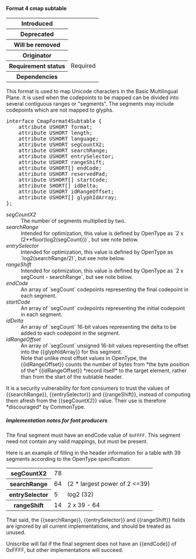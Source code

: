 <h4>Format 4 cmap subtable</h4>

<table>
    <tr><th>Introduced</th> <td> </td> </tr>
    <tr><th>Deprecated</th> <td> </td> </tr>
    <tr><th>Will be removed</th> <td> </td> </tr>
    <tr><th>Originator</th> <td> </td> </tr>
    <tr><th>Requirement status</th> <td> Required </td> </tr>
    <tr><th>Dependencies</th> <td> </td> </tr>
</table>

This format is used to map Unicode characters in the Basic Multilingual Plane. It is used when the codepoints to be mapped can be divided into several contiguous ranges or "segments". The segments may include codepoints which are not mapped to glyphs.

<pre class="idl">
interface CmapFormat4Subtable {
    attribute USHORT format;
    attribute USHORT length;
    attribute USHORT language;
    attribute USHORT segCountX2;
    attribute USHORT searchRange;
    attribute USHORT entrySelector;
    attribute USHORT rangeShift;
    attribute USHORT[] endCode;
    attribute USHORT reservedPad;
    attribute USHORT[] startCode;
    attribute SHORT[] idDelta;
    attribute USHORT idRangeOffset;
    attribute USHORT[] glyphIdArray;
};
</pre>

<dl dfn-type=attribute dfn-for=CmapFormat4Subtable>
  <dt><dfn>segCountX2</dfn></dt>
  <dd>The number of segments multiplied by two.</dd>
  <dt><dfn>searchRange</dfn></dt>
  <dd>Intended for optimization, this value is defined by OpenType as `2 x (2**floor(log2(segCount)))`, but see note below.
  <dt><dfn>entrySelector</dfn></dt>
  <dd>Intended for optimization, this value is defined by OpenType as `log2(searchRange/2)`, but see note below.
  <dt><dfn>rangeShift</dfn></dt>
  <dd>Intended for optimization, this value is defined by OpenType as `2 x segCount - searchRange`, but see note below.
  <dt><dfn>endCode</dfn></dt>
  <dd>An array of `segCount` codepoints representing the final codepoint in each segment.
  <dt><dfn>startCode</dfn></dt>
  <dd>An array of `segCount` codepoints representing the initial codepoint in each segment.
  <dt><dfn>idDelta</dfn></dt>
  <dd>An array of `segCount` 16-bit values representing the delta to be added to each codepoint in the segment.
  <dt><dfn>idRangeOffset</dfn></dt>
  <dd>An array of `segCount` unsigned 16-bit values representing the offset into the {{glyphIdArray}} for this segment.

<div class="note">
Note that unlike most offset values in OpenType, the {{idRangeOffset}} counts the number of bytes from *the byte position of the* {{idRangeOffset}} *record itself* to the target element, rather than from the start of the subtable header.
</div>

  </dd>
</dl>

<div class="note">
    It is a security vulnerability for font consumers to trust the values of {{searchRange}}, {{entrySelector}} and {{rangeShift}}, instead of computing them afresh from the {{segCountX2}} value. Their use is therefore *discouraged* by CommonType.
</div>

<h5>Implementation notes for font producers</h5>

The final segment must have an endCode value of `0xFFFF`.
This segment need not contain any valid mappings, but must be present.

<div class="example">
Here is an example of filling in the header information for a table with
39 segments according to the OpenType specification:

<table>
  <tr><th>segCountX2</th><td>78</td></tr>
  <tr><th>searchRange</th><td>64</td><td>(2 * largest power of 2 <=39)</td></tr>
  <tr><th>entrySelector</th><td>5</td><td>log2 (32)</td></tr>
  <tr><th>rangeShift</th><td>14</td><td>2 x 39 - 64</td></tr>
</table>

That said, the {{searchRange}}, {{entrySelector}} and {{rangeShift}} fields are
ignored by all current implementations, and should be treated as unused.
</div>

<div class="note">
Uniscribe will fail if the final segment does not have an {{endCode}} of
0xFFFF, but other implementations will succeed.
</div>

